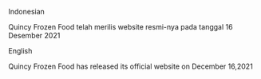 Indonesian

Quincy Frozen Food telah merilis website resmi-nya pada tanggal 16 Desember 2021

English

Quincy Frozen Food has released  its official website on December 16,2021